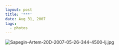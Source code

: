 ```yaml
---
layout: post
title: '***'
date: Aug 31, 2007
tags:
  - photos
---
```


![Sapegin-Artem-20D-2007-05-26-344-4500-lj.jpg](upload://Sapegin-Artem-20D-2007-05-26-344-4500-lj.jpg)

